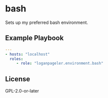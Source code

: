 # bash

Sets up my preferred bash environment.

## Example Playbook

```yaml
---
- hosts: "localhost"
  roles:
     - role: "loganpageler.environment.bash"
```

## License

GPL-2.0-or-later
